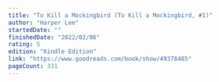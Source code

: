 ```yaml
---
title: "To Kill a Mockingbird (To Kill a Mockingbird, #1)"
author: "Harper Lee"
startedDate: ""
finishedDate: "2022/02/06"
rating: 5
edition: "Kindle Edition"
link: "https://www.goodreads.com/book/show/49378485"
pageCount: 331
---
```



